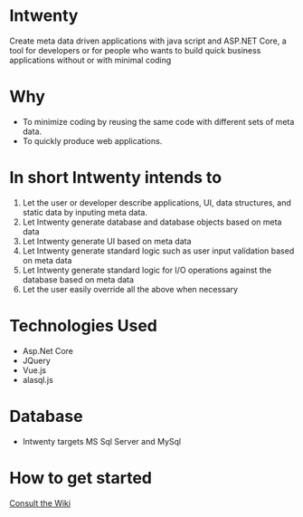 # Intwenty
Create meta data driven applications with java script and ASP.NET Core, a tool for developers or for people who wants to build quick business applications without or with minimal coding

# Why
- To minimize coding by reusing the same code with different sets of meta data.
- To quickly produce web applications.

# In short Intwenty intends to
1. Let the user or developer describe applications, UI, data structures, and static data by inputing meta data.
2. Let Intwenty generate database and database objects based on meta data
3. Let Intwenty generate UI based on meta data
4. Let Intwenty generate standard logic such as user input validation based on meta data
5. Let Intwenty generate standard logic for I/O operations against the database based on meta data
6. Let the user easily override all the above when necessary

# Technologies Used
- Asp.Net Core
- JQuery
- Vue.js
- alasql.js

# Database
- Intwenty targets MS Sql Server and MySql

# How to get started
<a href="https://github.com/Domitor/Intwenty/wiki">Consult the Wiki</a>









